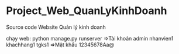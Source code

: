 # Project_Web_QuanLyKinhDoanh
Source code Website Quản lý kinh doanh

chạy web: python manage.py runserver
=>Tài khoản
admin
nhanvien1
khachhang1
tgks1
=>Mật khẩu
12345678Aa@
